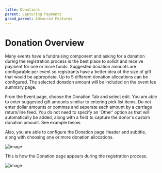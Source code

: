 ```yaml
---
title: Donations
parent: Capturing Payments
grand_parent: Advanced Features
---
```


# Donation Overview

Many events have a fundraising component and asking for a donation during the registration process is the best place to solicit and receive payment for one or more funds.   Suggested donation amounts are configurable per event so registrants have a better idea of the size of gift that would be appropriate.  Up to 5 different donation allocations can be configured.   The selected donation amount will be included on the event fee summary page.

From the Event page, choose the Donation Tab and select edit.   You are able to enter suggested gift amounts similiar to entering pick list items.   Do not enter dollar amounts or commas and seperate each amount by a carriage return/line feed.   You do not need to specify an 'Other' option as that will automatically be added, along with a field to capture the donor's custom donation amount.  See example below.

Also, you are able to configure the Donation page Header and subtitle, along with choosing one or more donation allocations.

![image](https://user-images.githubusercontent.com/78053901/195666628-afeccb83-a522-4f52-8491-a6e8ae555f45.png)

This is how the Donation page appears during the registration process.

![image](https://user-images.githubusercontent.com/78053901/195671385-3e0afc76-a712-4e23-a267-ea54d1736fdc.png)


